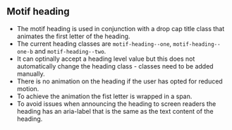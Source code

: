 ## Motif heading

- The motif heading is used in conjunction with a drop cap title class that animates the first letter of the heading.
- The current heading classes are `motif-heading--one`, `motif-heading--one-b` and `motif-heading--two`.
- It can optinally accept a heading level value but this does not automatically change the heading class - classes need to be added manually.
- There is no animation on the heading if the user has opted for reduced motion.
- To achieve the animation the fist letter is wrapped in a span.
- To avoid issues when announcing the heading to screen readers the heading has an aria-label that is the same as the text content of the heading.
